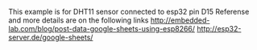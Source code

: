 This example is for DHT11 sensor connected to esp32 pin D15
Referense and more details are on the following links
http://embedded-lab.com/blog/post-data-google-sheets-using-esp8266/
http://esp32-server.de/google-sheets/
